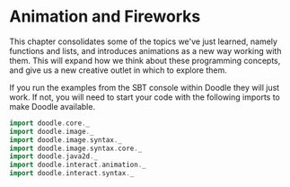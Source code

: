 # Animation and Fireworks

This chapter consolidates some of the topics we've just learned, namely functions and lists, and introduces animations as a new way working with them. This will expand how we think about these programming concepts, and give us a new creative outlet in which to explore them.

<div class="callout callout-info">
If you run the examples from the SBT console within Doodle they will just work. If not, you will need to start your code with the following imports to make Doodle available.

```scala mdoc:silent
import doodle.core._
import doodle.image._
import doodle.image.syntax._
import doodle.image.syntax.core._
import doodle.java2d._
import doodle.interact.animation._
import doodle.interact.syntax._
```
</div>


